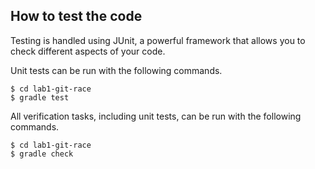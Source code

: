 ## How to test the code
Testing is handled using JUnit, a powerful framework that allows you to check different aspects of your code.

Unit tests can be run with the following commands.
```
$ cd lab1-git-race
$ gradle test
```

All verification tasks, including unit tests, can be run with the following commands.
```
$ cd lab1-git-race
$ gradle check
```